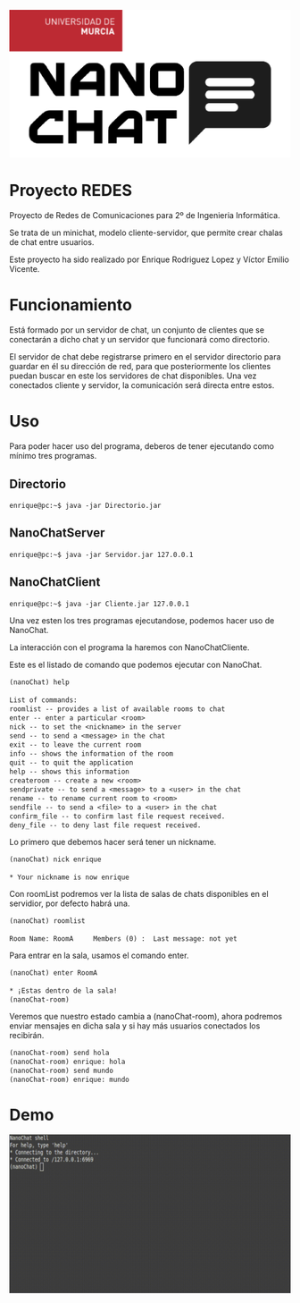 ![logo](./docs/images/logo.png) 

# Proyecto REDES
Proyecto de Redes de Comunicaciones para 2º de Ingenieria Informática.

Se trata de un minichat, modelo cliente-servidor, que permite crear chalas de chat entre usuarios.

Este proyecto ha sido realizado por Enrique Rodriguez Lopez y Víctor Emilio Vicente.

# Funcionamiento
Está formado por un servidor de chat, un conjunto de clientes que se conectarán a dicho chat y un servidor que funcionará como directorio. 

El servidor de chat debe registrarse primero en el servidor directorio para guardar en él su dirección de red, para que posteriormente los clientes puedan buscar en este los servidores de chat disponibles. Una vez conectados cliente y servidor, la comunicación será directa entre estos.


# Uso
Para poder hacer uso del programa, deberos de tener ejecutando como mínimo tres programas.

## Directorio

```console
enrique@pc:~$ java -jar Directorio.jar
```

## NanoChatServer

```console
enrique@pc:~$ java -jar Servidor.jar 127.0.0.1
```

## NanoChatClient

```console
enrique@pc:~$ java -jar Cliente.jar 127.0.0.1
```

Una vez esten los tres programas ejecutandose, podemos hacer uso de NanoChat.

La interacción con el programa la haremos con NanoChatCliente.


Este es el listado de comando que podemos ejecutar con NanoChat.

```console
(nanoChat) help

List of commands:
roomlist -- provides a list of available rooms to chat
enter -- enter a particular <room>
nick -- to set the <nickname> in the server
send -- to send a <message> in the chat
exit -- to leave the current room
info -- shows the information of the room
quit -- to quit the application
help -- shows this information
createroom -- create a new <room>
sendprivate -- to send a <message> to a <user> in the chat
rename -- to rename current room to <room>
sendfile -- to send a <file> to a <user> in the chat
confirm_file -- to confirm last file request received.
deny_file -- to deny last file request received.
```

Lo primero que debemos hacer será tener un nickname.

```console
(nanoChat) nick enrique

* Your nickname is now enrique
```
Con roomList podremos ver la lista de salas de chats disponibles en el servidior, por defecto habrá una.

```console
(nanoChat) roomlist

Room Name: RoomA	 Members (0) : 	Last message: not yet
```

Para entrar en la sala, usamos el comando enter.

```console
(nanoChat) enter RoomA

* ¡Estas dentro de la sala!
(nanoChat-room) 
```
Veremos que nuestro estado cambia a (nanoChat-room), ahora podremos enviar mensajes en dicha sala y si hay más usuarios conectados los recibirán.

```console
(nanoChat-room) send hola
(nanoChat-room) enrique: hola
(nanoChat-room) send mundo
(nanoChat-room) enrique: mundo
```

# Demo

![demo](./docs/images/demo.gif) 
